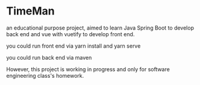 # TimeMan

 an educational purpose project, aimed to learn Java Spring Boot to develop back end and vue with vuetify to develop front end.

 you could run front end via yarn install and yarn serve

 you could run back end via maven

 However, this project is working in progress and only for software engineering class's homework.